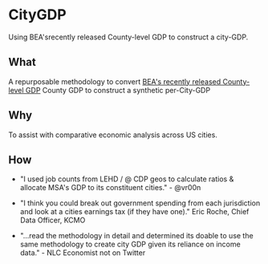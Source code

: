 # CityGDP
Using BEA'srecently released County-level GDP to construct a city-GDP.

## What
A repurposable methodology to convert [BEA's recently released County-level GDP](https://www.bea.gov/data/gdp/gdp-county) County GDP to construct a synthetic per-City-GDP

## Why
To assist with comparative economic analysis across US cities.


## How
- "I used job counts from LEHD / @ CDP geos to calculate ratios & allocate MSA's GDP to its constituent cities." - @vr00n


- "I think you could break out government spending from each jurisdiction and look at a cities earnings tax (if they have one)." Eric Roche, Chief Data Officer, KCMO

-  "...read the methodology in detail and determined its doable to use the same methodology to create city GDP given its reliance on income data." - NLC Economist not on Twitter
